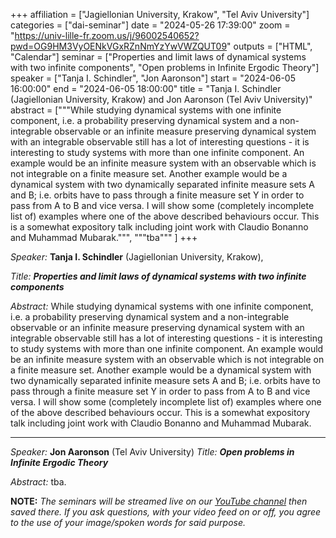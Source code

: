 +++
affiliation = ["Jagiellonian University, Krakow", "Tel Aviv University"]
categories = ["dai-seminar"]
date = "2024-05-26 17:39:00"
zoom = "https://univ-lille-fr.zoom.us/j/96002540652?pwd=OG9HM3VyOENkVGxRZnNmYzYwVWZQUT09"
outputs = ["HTML", "Calendar"]
seminar = ["Properties and limit laws of dynamical systems with two infinite components", "Open problems in Infinite Ergodic Theory"]
speaker = ["Tanja I. Schindler", "Jon Aaronson"]
start = "2024-06-05 16:00:00"
end = "2024-06-05 18:00:00"
title = "Tanja I. Schindler (Jagiellonian University, Krakow) and Jon Aaronson (Tel Aviv University)"
abstract = ["""While studying dynamical systems with one infinite component, i.e. a probability preserving dynamical system and a non-integrable observable or an infinite measure preserving dynamical system with an integrable observable still has a lot of interesting questions - it is interesting to study systems with more than one infinite component. An example would be an infinite measure system with an observable which is not integrable on a finite measure set. Another example would be a dynamical system with two dynamically separated infinite measure sets A and B; i.e. orbits have to pass through a finite measure set Y in order to pass from A to B and vice versa. I will show some (completely incomplete list of) examples where one of the above described behaviours occur. This is a somewhat expository talk including joint work with Claudio Bonanno and Muhammad Mubarak.""", """tba""" ]
+++

*Speaker:* **Tanja I. Schindler** (Jagiellonian University, Krakow),

*Title:* ***Properties and limit laws of dynamical systems with two infinite components***

*Abstract:* While studying dynamical systems with one infinite component, i.e. a probability preserving dynamical system and a non-integrable observable or an infinite measure preserving dynamical system with an integrable observable still has a lot of interesting questions - it is interesting to study systems with more than one infinite component. An example would be an infinite measure system with an observable which is not integrable on a finite measure set. Another example would be a dynamical system with two dynamically separated infinite measure sets A and B; i.e. orbits have to pass through a finite measure set Y in order to pass from A to B and vice versa. I will show some (completely incomplete list of) examples where one of the above described behaviours occur. This is a somewhat expository talk including joint work with Claudio Bonanno and Muhammad Mubarak.

- - -

*Speaker:* **Jon Aaronson** (Tel Aviv University)
*Title:* ***Open problems in Infinite Ergodic Theory***

*Abstract:* tba. 

**NOTE:** *The seminars will be streamed live on our [YouTube
channel](https://www.youtube.com/channel/UCyNNg155G3iLS7l-qZjboyg) then
saved there. If you ask questions, with your video feed on or off, you
agree to the use of your image/spoken words for said purpose.*

